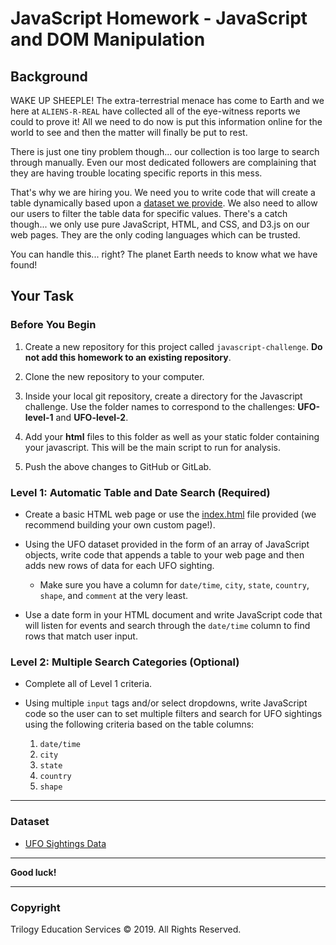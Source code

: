 ﻿# JavaScript Homework - JavaScript and DOM Manipulation

## Background

WAKE UP SHEEPLE! The extra-terrestrial menace has come to Earth and we here at `ALIENS-R-REAL` have collected all of the eye-witness reports we could to prove it!
All we need to do now is put this information online for the world to see and then the matter will finally be put to rest.


There is just one tiny problem though... our collection is too large to search through manually.
Even our most dedicated followers are complaining that they are having trouble locating specific reports in this mess.


That's why we are hiring you. We need you to write code that will create a table dynamically based upon a [dataset we provide](StarterCode/static/js/data.js).
We also need to allow our users to filter the table data for specific values.
There's a catch though... we only use pure JavaScript, HTML, and CSS, and D3.js on our web pages. They are the only coding languages which can be trusted.


You can handle this... right? The planet Earth needs to know what we have found!

## Your Task

### Before You Begin

1. Create a new repository for this project called `javascript-challenge`. **Do not add this homework to an existing repository**.

2. Clone the new repository to your computer.

3. Inside your local git repository, create a directory for the Javascript challenge. Use the folder names to correspond to the challenges:
**UFO-level-1** and **UFO-level-2**.

4. Add your **html** files to this folder as well as your static folder containing your javascript. This will be the main script to run for analysis.

5. Push the above changes to GitHub or GitLab.

### Level 1: Automatic Table and Date Search (Required)

* Create a basic HTML web page or use the [index.html](StarterCode/index.html) file provided (we recommend building your own custom page!).

* Using the UFO dataset provided in the form of an array of JavaScript objects,
write code that appends a table to your web page and then adds new rows of data for each UFO sighting.

  * Make sure you have a column for `date/time`, `city`, `state`, `country`, `shape`, and `comment` at the very least.

* Use a date form in your HTML document and write JavaScript code that will listen for events and search through the `date/time` column
to find rows that match user input.

### Level 2: Multiple Search Categories (Optional)

* Complete all of Level 1 criteria.

* Using multiple `input` tags and/or select dropdowns,
write JavaScript code so the user can to set multiple filters and search for UFO sightings using the following criteria based on the table columns:

  1. `date/time`
  2. `city`
  3. `state`
  4. `country`
  5. `shape`

- - -

### Dataset

* [UFO Sightings Data](StarterCode/static/js/data.js)

- - -

**Good luck!**

- - -

### Copyright

Trilogy Education Services © 2019. All Rights Reserved.
